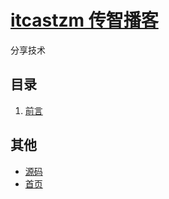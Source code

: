 # [itcastzm  传智播客]()

分享技术
## 目录
1. [前言](#README)

## 其他
- [源码](https://github.com/itcastzm/itcastzm.github.io/)
- [首页](https://itcastzm.github.io/)

